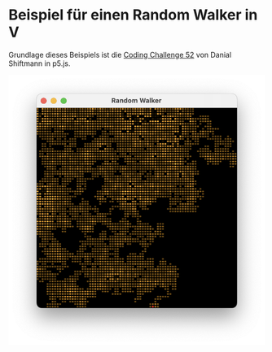 # Beispiel für einen Random Walker in V

Grundlage dieses Beispiels ist die [Coding Challenge 52](https://thecodingtrain.com/challenges/52-random-walker) von Danial Shiftmann in p5.js.

![](./RandomWalker.png)